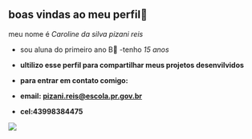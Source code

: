 ## boas vindas ao meu perfil💌

meu nome é _Caroline da silva pizani reis_
- sou aluna do primeiro ano B📔
-tenho _15 anos_

- **ultilizo esse perfil para compartilhar meus projetos desenvilvidos**

- **para entrar em contato comigo:**
- **email: pizani.reis@escola.pr.gov.br**
- **cel:43998384475**

![](https://media1.tenor.com/m/dJ-9Tz8IijUAAAAC/cute-baby-laugh-cute-baby-heheh.gif)
